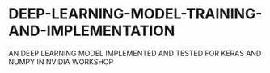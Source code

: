 # DEEP-LEARNING-MODEL-TRAINING-AND-IMPLEMENTATION
AN DEEP LEARNING MODEL IMPLEMENTED AND TESTED FOR KERAS AND NUMPY IN NVIDIA WORKSHOP
